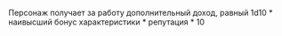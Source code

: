 Персонаж получает за работу дополнительный доход, равный 1d10 * наивысший бонус характеристики * репутация * 10